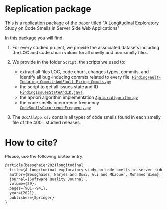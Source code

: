 
# Replication package

This is a replication package of the paper titled "A Longitudinal Exploratory Study on Code Smells in Server Side Web Applications"

In this package you will find:

1. For every studied project, we provide the associated datasets including the LOC and code churn values for all smelly and non smelly files.

2. We provide in the folder ``Script``, the scripts we used to:
    - extract all files LOC, code churn, changes types, commits, and identify all bug-inducing commits related to every file. [``FindingFault-Inducing-CommitsAndFault-Fixing-Comits.py``](https://github.com/stilab-ets/CodeSmells_WebApps/blob/main/Scripts/FindingFault-Inducing-CommitsAndFault-Fixing-Comits.py)
    - the script to get all issues state and ID [``FindingIssuesStateAndID.java``](https://github.com/stilab-ets/CodeSmells_WebApps/blob/main/Scripts/FindingIssuesStateAndID.java).
    - the apriori algorithm implementation [``AprioriAlgorithm.py``](https://github.com/stilab-ets/CodeSmells_WebApps/blob/main/Scripts/AprioriAlgorithm.py)
    - the code smells occurrence frequency [``CodeSmellsOccurrenceFrequency.py``](https://github.com/stilab-ets/CodeSmells_WebApps/blob/main/Scripts/CodeSmellsOccurrenceFrequency.py)

3. The ``OccAllApp.csv`` contain all types of code smells found in each smelly file of the 400+ studied releases.

# How to cite?

Please, use the following bibtex entry:

```tex
@article{bessghaier2021longitudinal,
  title={A longitudinal exploratory study on code smells in server side web applications},
  author={Bessghaier, Narjes and Ouni, Ali and Mkaouer, Mohamed Wiem},
  journal={Software Quality Journal},
  volume={29},
  pages={901--941},
  year={2021},
  publisher={Springer}
}
```
